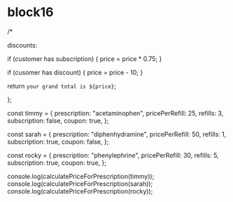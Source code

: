 # block16

/*

discounts:

if (customer has subscription) {
  price = price * 0.75;
}

if (cusomer has discount) {
  price = price - 10;
}

return `your grand total is ${price}`;


};

const timmy = {
  prescription: "acetaminophen",
  pricePerRefill: 25,
  refills: 3,
  subscription: false,
  coupon: true,
};

const sarah = {
  prescription: "diphenhydramine",
  pricePerRefill: 50,
  refills: 1,
  subscription: true,
  coupon: false,
};

const rocky = {
  prescription: "phenylephrine",
  pricePerRefill: 30,
  refills: 5,
  subscription: true,
  coupon: true,
};

console.log(calculatePriceForPrescription(timmy));
console.log(calculatePriceForPrescription(sarah));
console.log(calculatePriceForPrescription(rocky));
